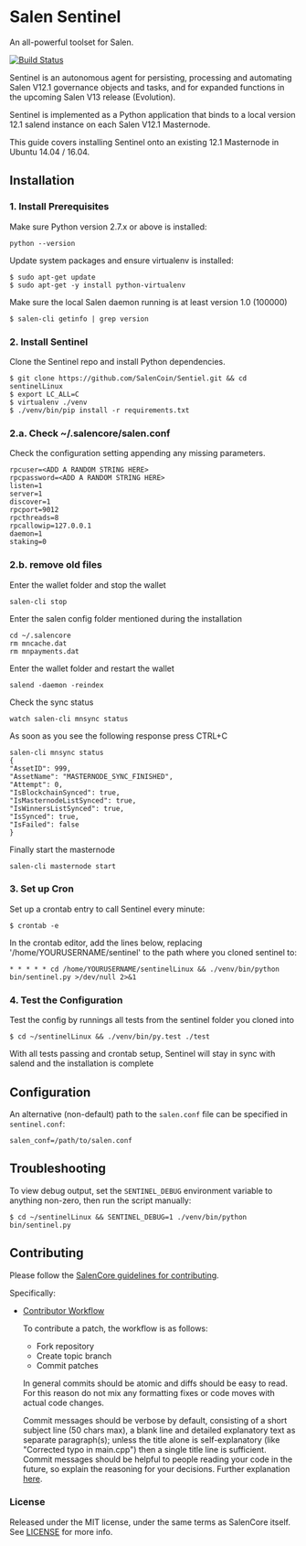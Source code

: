 # Salen Sentinel

An all-powerful toolset for Salen.

[![Build Status](https://travis-ci.org/salenpay/sentinel.svg?branch=master)](https://travis-ci.org/salenpay/sentinel)

Sentinel is an autonomous agent for persisting, processing and automating Salen V12.1 governance objects and tasks, and for expanded functions in the upcoming Salen V13 release (Evolution).

Sentinel is implemented as a Python application that binds to a local version 12.1 salend instance on each Salen V12.1 Masternode.

This guide covers installing Sentinel onto an existing 12.1 Masternode in Ubuntu 14.04 / 16.04.

## Installation

### 1. Install Prerequisites

Make sure Python version 2.7.x or above is installed:

    python --version

Update system packages and ensure virtualenv is installed:

    $ sudo apt-get update
    $ sudo apt-get -y install python-virtualenv

Make sure the local Salen daemon running is at least version 1.0 (100000)

    $ salen-cli getinfo | grep version

### 2. Install Sentinel

Clone the Sentinel repo and install Python dependencies.

    $ git clone https://github.com/SalenCoin/Sentiel.git && cd sentinelLinux
    $ export LC_ALL=C
    $ virtualenv ./venv
    $ ./venv/bin/pip install -r requirements.txt
    

### 2.a. Check ~/.salencore/salen.conf

Check the configuration setting appending any missing parameters.

    rpcuser=<ADD A RANDOM STRING HERE>
    rpcpassword=<ADD A RANDOM STRING HERE>
    listen=1
    server=1
    discover=1
    rpcport=9012
    rpcthreads=8
    rpcallowip=127.0.0.1
    daemon=1
    staking=0


### 2.b. remove old files
Enter the wallet folder and stop the wallet

    salen-cli stop
    
Enter the salen config folder mentioned during the installation

    cd ~/.salencore
    rm mncache.dat
    rm mnpayments.dat
    
Enter the wallet folder and restart the wallet 

    salend -daemon -reindex
    
Check the sync status

    watch salen-cli mnsync status

As soon as you see the following response press CTRL+C

    salen-cli mnsync status
    {
    "AssetID": 999,
    "AssetName": "MASTERNODE_SYNC_FINISHED",
    "Attempt": 0,
    "IsBlockchainSynced": true,
    "IsMasternodeListSynced": true,
    "IsWinnersListSynced": true,
    "IsSynced": true,
    "IsFailed": false
    }

Finally start the masternode

    salen-cli masternode start


### 3. Set up Cron

Set up a crontab entry to call Sentinel every minute:

    $ crontab -e

In the crontab editor, add the lines below, replacing '/home/YOURUSERNAME/sentinel' to the path where you cloned sentinel to:

    * * * * * cd /home/YOURUSERNAME/sentinelLinux && ./venv/bin/python bin/sentinel.py >/dev/null 2>&1

### 4. Test the Configuration

Test the config by runnings all tests from the sentinel folder you cloned into

    $ cd ~/sentinelLinux && ./venv/bin/py.test ./test

With all tests passing and crontab setup, Sentinel will stay in sync with salend and the installation is complete

## Configuration

An alternative (non-default) path to the `salen.conf` file can be specified in `sentinel.conf`:

    salen_conf=/path/to/salen.conf

## Troubleshooting

To view debug output, set the `SENTINEL_DEBUG` environment variable to anything non-zero, then run the script manually:

    $ cd ~/sentinelLinux && SENTINEL_DEBUG=1 ./venv/bin/python bin/sentinel.py

## Contributing

Please follow the [SalenCore guidelines for contributing](https://github.com/salenpay/salen/blob/v0.12.1.x/CONTRIBUTING.md).

Specifically:

* [Contributor Workflow](https://github.com/salenpay/salen/blob/v1.0.0/CONTRIBUTING.md#contributor-workflow)

    To contribute a patch, the workflow is as follows:

    * Fork repository
    * Create topic branch
    * Commit patches

    In general commits should be atomic and diffs should be easy to read. For this reason do not mix any formatting fixes or code moves with actual code changes.

    Commit messages should be verbose by default, consisting of a short subject line (50 chars max), a blank line and detailed explanatory text as separate paragraph(s); unless the title alone is self-explanatory (like "Corrected typo in main.cpp") then a single title line is sufficient. Commit messages should be helpful to people reading your code in the future, so explain the reasoning for your decisions. Further explanation [here](http://chris.beams.io/posts/git-commit/).

### License

Released under the MIT license, under the same terms as SalenCore itself. See [LICENSE](LICENSE) for more info.
